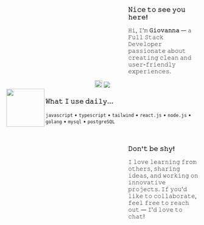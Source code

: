 <dl><dd><dl><dd><dl><dd><dl><dd><dl><dd><dl><dd><dl><dd><dl><dd><dl>
  
### 𝙽𝚒𝚌𝚎 𝚝𝚘 𝚜𝚎𝚎 𝚢𝚘𝚞 𝚑𝚎𝚛𝚎!

𝙷𝚒, 𝙸'𝚖 **𝙶𝚒𝚘𝚟𝚊𝚗𝚗𝚊** — 𝚊 𝙵𝚞𝚕𝚕 𝚂𝚝𝚊𝚌𝚔 𝙳𝚎𝚟𝚎𝚕𝚘𝚙𝚎𝚛 𝚙𝚊𝚜𝚜𝚒𝚘𝚗𝚊𝚝𝚎 𝚊𝚋𝚘𝚞𝚝 𝚌𝚛𝚎𝚊𝚝𝚒𝚗𝚐 𝚌𝚕𝚎𝚊𝚗 𝚊𝚗𝚍 𝚞𝚜𝚎𝚛-𝚏𝚛𝚒𝚎𝚗𝚍𝚕𝚢 𝚎𝚡𝚙𝚎𝚛𝚒𝚎𝚗𝚌𝚎𝚜.

</dd></dl></dd></dl></dd></dl></dd></dl></dd></dl></dd></dl></dd></dl></dd></dl></dd></dl>

<div align="center">
  <a href="https://www.linkedin.com/in/giovanna-leme-
amadeu-895b5b277" target="_blank">
    <img src="https://img.shields.io/static/v1?message=LinkedIn&logo=linkedin&label=&color=0077B5&logoColor=white&labelColor=&style=for-the-badge" height="20" alt="linkedin logo"/></a>
  <a href="https://github.com/Giigio">
    <img src="https://img.shields.io/github/followers/giigio?label=follow&style=social">
  </a>
</div>


<img align="left" height="100" src="https://media.tenor.com/dHk-LfzHrtwAAAAm/linux-computer.webp">

### 𝚆𝚑𝚊𝚝 𝙸 𝚞𝚜𝚎 𝚍𝚊𝚒𝚕𝚢...

`𝚓𝚊𝚟𝚊𝚜𝚌𝚛𝚒𝚙𝚝` • `𝚝𝚢𝚙𝚎𝚜𝚌𝚛𝚒𝚙𝚝` • `𝚝𝚊𝚒𝚕𝚠𝚒𝚗𝚍` • `𝚛𝚎𝚊𝚌𝚝.𝚓𝚜` • `𝚗𝚘𝚍𝚎.𝚓𝚜` • `𝚐𝚘𝚕𝚊𝚗𝚐` • `𝚖𝚢𝚜𝚚𝚕` • `𝚙𝚘𝚜𝚝𝚐𝚛𝚎𝚂𝚀𝙻`

</br>

<dl><dd><dl><dd><dl><dd><dl><dd><dl><dd><dl><dd><dl><dd><dl><dd><dl>

### 𝙳𝚘𝚗'𝚝 𝚋𝚎 𝚜𝚑𝚢!

𝙸 𝚕𝚘𝚟𝚎 𝚕𝚎𝚊𝚛𝚗𝚒𝚗𝚐 𝚏𝚛𝚘𝚖 𝚘𝚝𝚑𝚎𝚛𝚜, 𝚜𝚑𝚊𝚛𝚒𝚗𝚐 𝚒𝚍𝚎𝚊𝚜, 𝚊𝚗𝚍 𝚠𝚘𝚛𝚔𝚒𝚗𝚐 𝚘𝚗 𝚒𝚗𝚗𝚘𝚟𝚊𝚝𝚒𝚟𝚎 𝚙𝚛𝚘𝚓𝚎𝚌𝚝𝚜. 𝙸𝚏 𝚢𝚘𝚞'𝚍 𝚕𝚒𝚔𝚎 𝚝𝚘 𝚌𝚘𝚕𝚕𝚊𝚋𝚘𝚛𝚊𝚝𝚎, 𝚏𝚎𝚎𝚕 𝚏𝚛𝚎𝚎 𝚝𝚘 𝚛𝚎𝚊𝚌𝚑 𝚘𝚞𝚝 — 𝙸'𝚍 𝚕𝚘𝚟𝚎 𝚝𝚘 𝚌𝚑𝚊𝚝!

</dd></dl></dd></dl></dd></dl></dd></dl></dd></dl></dd></dl></dd></dl></dd></dl></dd></dl>
